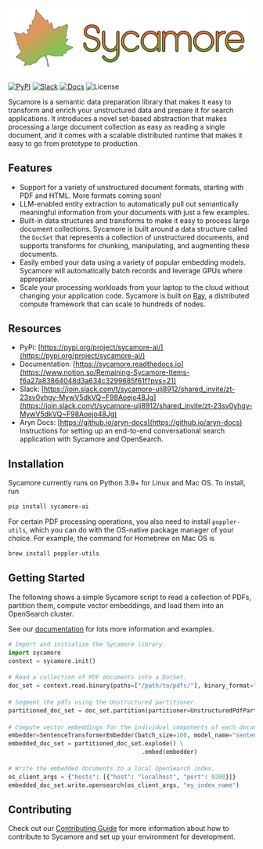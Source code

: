 ![SycamoreLogoFinal.svg](docs/source/images/sycamore_logo.svg)

[![PyPI](https://img.shields.io/pypi/v/sycamore)](https://pypi.org/project/sycamore/)
[![Slack](https://img.shields.io/badge/slack-aryn-brightgreen.svg?logo=slack)](https://join.slack.com/t/sycamore-ulj8912/shared_invite/zt-23sv0yhgy-MywV5dkVQ~F98Aoejo48Jg)
[![Docs](https://readthedocs.org/projects/sycamore/badge/?version=stable)](https://sycamore.readthedocs.io/en/stable/?badge=stable)
![License](https://img.shields.io/github/license/aryn-ai/sycamore)

Sycamore is a semantic data preparation library that makes it easy to transform and enrich your unstructured data and prepare it for search applications. It introduces a novel set-based abstraction that makes processing a large document collection as easy as reading a single document, and it comes with a scalable distributed runtime that makes it easy to go from prototype to production.

## Features

- Support for a variety of unstructured document formats, starting with PDF and HTML. More formats coming soon!
- LLM-enabled entity extraction to automatically pull out semantically meaningful information from your documents with just a few examples.
- Built-in data structures and transforms to make it easy to process large document collections. Sycamore is built around a data structure called the `DocSet` that represents a collection of unstructured documents, and supports transforms for chunking, manipulating, and augmenting these documents.
- Easily embed your data using a variety of popular embedding models. Sycamore will automatically batch records and leverage GPUs where appropriate.
- Scale your processing workloads from your laptop to the cloud without changing your application code. Sycamore is built on [Ray](https://ray.io), a distributed compute framework that can scale to hundreds of nodes.

## Resources

- PyPi: [https://pypi.org/project/sycamore-ai/](https://pypi.org/project/sycamore-ai/)
- Documentation: [https://sycamore.readthedocs.io](https://www.notion.so/Remaining-Sycamore-Items-f6a27a83864048d3a634c3299685f61f?pvs=21)
- Slack: [https://join.slack.com/t/sycamore-ulj8912/shared_invite/zt-23sv0yhgy-MywV5dkVQ~F98Aoejo48Jg](https://join.slack.com/t/sycamore-ulj8912/shared_invite/zt-23sv0yhgy-MywV5dkVQ~F98Aoejo48Jg)
- Aryn Docs: [https://github.io/aryn-docs](https://github.io/aryn-docs) Instructions for setting up an end-to-end conversational search application with Sycamore and OpenSearch.

## Installation

Sycamore currently runs on Python 3.9+ for Linux and Mac OS. To install, run

```bash
pip install sycamore-ai
```

For certain PDF processing operations, you also need to install `poppler-utils`, which you can do with the OS-native package manager of your choice. For example, the command for Homebrew on Mac OS is

```bash
brew install poppler-utils 
```

## Getting Started

The following shows a simple Sycamore script to read a collection of PDFs, partition them, compute vector embeddings, and load them into an OpenSearch cluster. 

See our [documentation](https://sycamore.readthedocs.io) for lots more information and examples. 

```python
# Import and initialize the Sycamore library.
import sycamore
context = sycamore.init()

# Read a collection of PDF documents into a DocSet.
doc_set = context.read.binary(paths=["/path/to/pdfs/"], binary_format="pdf")

# Segment the pdfs using the Unstructured partitioner. 
partitioned_doc_set = doc_set.partition(partitioner=UnstructuredPdfPartitioner())

# Compute vector embeddings for the individual components of each document. 
embedder=SentenceTransformerEmbedder(batch_size=100, model_name="sentence-transformers/all-MiniLM-L6-v2")
embedded_doc_set = partitioned_doc_set.explode() \
                                      .embed(embedder)

# Write the embedded documents to a local OpenSearch index.
os_client_args = {"hosts": [{"host": "localhost", "port": 9200}]}
embedded_doc_set.write.opensearch(os_client_args, "my_index_name")
```

## Contributing

Check out our [Contributing Guide](https://github.com/aryn-ai/sycamore/CONTRIBUTING.md) for more information about how to contribute to Sycamore and set up your environment for development.
